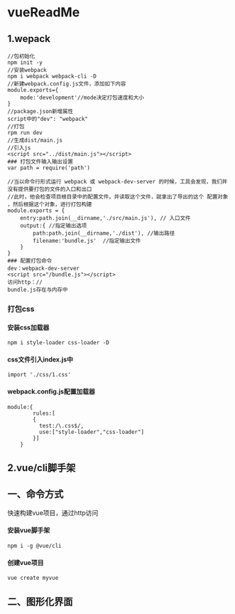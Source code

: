 # vueReadMe
## 1.wepack
```
//包初始化
npm init -y
//安装webpack
npm i webpack webpack-cli -D
//新建webpack.config.js文件，添加如下内容
module.exports={
    mode:'development'//mode决定打包速度和大小
}
//package.json新增属性
script中的"dev": "webpack"
//打包
rpm run dev
//生成dist/main.js
//引入js
<script src="../dist/main.js"></script>
### 打包文件输入输出设置
var path = require('path')
 
//当以命令行形式运行 webpack 或 webpack-dev-server 的时候，工具会发现，我们并没有提供要打包的文件的入口和出口
//此时，他会检查项目根目录中的配置文件，并读取这个文件，就拿出了导出的这个 配置对象 ，然后根据这个对象，进行打包构建
module.exports = {
    entry:path.join(__dirname,'./src/main.js'), // 入口文件
    output:{ //指定输出选项
        path:path.join(__dirname,'./dist'), //输出路径
        filename:'bundle.js'  //指定输出文件
    }
}
### 配置打包命令
dev：webpack-dev-server
<script src="/bundle.js"></script>
访问http：//
bundle.js存在与内存中
```
### 打包css
#### 安装css加载器
```
npm i style-loader css-loader -D 
```
#### css文件引入index.js中
```
import './css/1.css'
```
#### webpack.config.js配置加载器
```
module:{
        rules:[
        {
          test:/\.css$/,   
          use:["style-loader","css-loader"]
        }]
    }
```
## 2.vue/cli脚手架
## 一、命令方式 
快速构建vue项目，通过http访问
#### 安装vue脚手架
```
npm i -g @vue/cli
 ```
 #### 创建vue项目
 ```
 vue create myvue
 ```
 ## 二、图形化界面
 
 ### 
